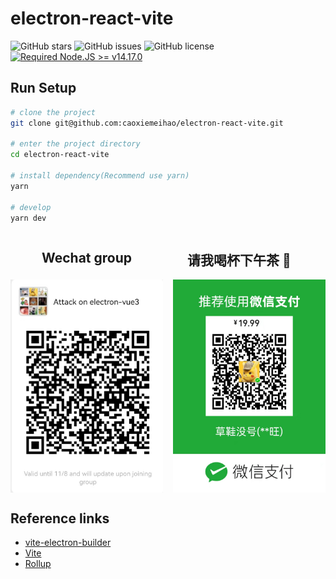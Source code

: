 # electron-react-vite

![GitHub stars](https://img.shields.io/github/stars/caoxiemeihao/electron-react-vite?color=fa6470&style=flat)
![GitHub issues](https://img.shields.io/github/issues/caoxiemeihao/electron-react-vite?color=d8b22d&style=flat)
![GitHub license](https://img.shields.io/github/license/caoxiemeihao/electron-react-vite?style=flat)
[![Required Node.JS >= v14.17.0](https://img.shields.io/static/v1?label=node&message=%3E=14.17.0&logo=node.js&color=3f893e&style=flat)](https://nodejs.org/about/releases)

## Run Setup

  ```bash
  # clone the project
  git clone git@github.com:caoxiemeihao/electron-react-vite.git

  # enter the project directory
  cd electron-react-vite

  # install dependency(Recommend use yarn)
  yarn

  # develop
  yarn dev
  ```

<div style="display:flex; text-align:center;">
  <h2 style="width:244px;">Wechat group</h2>
  <h2 style="width:244px;">请我喝杯下午茶 🥳</h2>
</div>
<div style="display:flex;">
  <img width="244px" src="https://raw.githubusercontent.com/caoxiemeihao/blog/main/assets/wechat/group/qrcode.jpg" />
  &nbsp;&nbsp;&nbsp;&nbsp;
  <img width="244px" src="https://raw.githubusercontent.com/caoxiemeihao/blog/main/assets/wechat/%24qrcode/%2419.99.png" />
</div>

## Reference links
- [vite-electron-builder](https://github.com/cawa-93/vite-electron-builder)
- [Vite](https://vitejs.dev)
- [Rollup](https://rollupjs.org)
